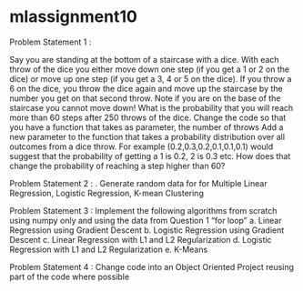 # mlassignment10
Problem Statement 1 :

Say you are standing at the bottom of a staircase with a dice. With each throw of the dice you either move down one step (if you get a 1 or 2 on the dice) or move up one step (if you get a 3, 4 or 5 on the dice). If you throw a 6 on the dice, you throw the dice again and move up the staircase by the number you get on that second throw. Note if you are on the base of the staircase you cannot move down! What is the probability that you will reach more than 60 steps after 250 throws of the dice. Change the code so that you have a function that takes as parameter, the number of throws Add a new parameter to the function that takes a probability distribution over all outcomes from a dice throw. For example (0.2,0.3,0.2,0.1,0.1,0.1) would suggest that the probability of getting a 1 is 0.2, 2 is 0.3 etc. How does that change the probability of reaching a step higher than 60?

Problem Statement 2 : . Generate random data for for Multiple Linear Regression, Logistic Regression, K-mean Clustering

Problem Statement 3 : Implement the following algorithms from scratch using numpy only and using the data from Question 1 “for loop” a. Linear Regression using Gradient Descent b. Logistic Regression using Gradient Descent c. Linear Regression with L1 and L2 Regularization d. Logistic Regression with L1 and L2 Regularization e. K-Means

Problem Statement 4 : Change code into an Object Oriented Project reusing part of the code where possible
